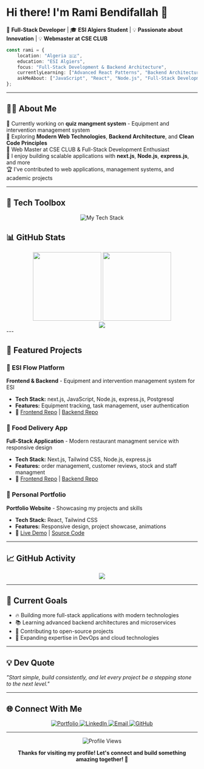 # Hi there! I'm Rami Bendifallah 👋

🚀 **Full-Stack Developer** | 🎓 **ESI Algiers Student** | 💡 **Passionate about Innovation**  | 💡 **Webmaster at CSE CLUB**

```typescript
const rami = {
    location: "Algeria 🇩🇿",
    education: "ESI Algiers",
    focus: "Full-Stack Development & Backend Architecture",
    currentlyLearning: ["Advanced React Patterns", "Backend Architectures", "web devlopment"],
    askMeAbout: ["JavaScript", "React", "Node.js", "Full-Stack Development","next.js", "express.js"]
};
```

---

## 🧑‍💻 About Me

🎯 Currently working on **quiz mangment system** - Equipment and intervention management system  
🌱 Exploring **Modern Web Technologies**, **Backend Architecture**, and **Clean Code Principles**  
💼 Web Master at CSE CLUB & Full-Stack Development Enthusiast  
🔧 I enjoy building scalable applications with **next.js**, **Node.js**, **express.js**, and more  
🏆 I've contributed to web applications, management systems, and academic projects  

---

## 💼 Tech Toolbox
<div align="center">
  <img src="https://skillicons.dev/icons?i=html,css,js,ts,react,nextjs,nodejs,express,reactnative,java,c,npm,powershell,postman,mongodb,postgres,git,github,vscode,vercel,tailwind,figma" alt="My Tech Stack" />
</div>

## 📊 GitHub Stats
<div align="center"> <img height="180em" src="https://github-readme-stats.vercel.app/api?username=Bendifallah-Rami&show_icons=true&theme=tokyonight&include_all_commits=true&count_private=true"/> <img height="180em" src="https://github-readme-stats.vercel.app/api/top-langs/?username=Bendifallah-Rami&layout=compact&langs_count=8&theme=tokyonight"/> </div> <div align="center"> <img src="https://github-readme-activity-graph.vercel.app/graph?username=Bendifallah-Rami&theme=tokyo-night&hide_border=true" /> </div>
---

## 🚀 Featured Projects

### 🏢 ESI Flow Platform
**Frontend & Backend** - Equipment and intervention management system for ESI
- **Tech Stack:** next.js, JavaScript, Node.js, express.js, Postgresql
- **Features:** Equipment tracking, task management, user authentication
- 🔗 [Frontend Repo](https://github.com/Bendifallah-Rami/esi_flow_front) | [Backend Repo](https://github.com/Bendifallah-Rami/esi_flow_back)

### 🍕 Food Delivery App
**Full-Stack Application** - Modern restaurant managment service with responsive design
- **Tech Stack:** Next.js, Tailwind CSS, Node.js, express.js
- **Features:**  order management, customer reviews, stock and staff managment
- 🔗 [Frontend Repo](https://github.com/Bendifallah-Rami/food-delivery) | [Backend Repo](https://github.com/Bendifallah-Rami/food-delivery-back)

### 💼 Personal Portfolio
**Portfolio Website** - Showcasing my projects and skills
- **Tech Stack:** React, Tailwind CSS
- **Features:** Responsive design, project showcase, animations
- 🔗 [Live Demo](https://ramiportfolio.vercel.app/) | [Source Code](https://github.com/Bendifallah-Rami/Rami-s-portfolio)

---

## 📈 GitHub Activity

<div align="center">
  <img src="https://github-readme-activity-graph.vercel.app/graph?username=Bendifallah-Rami&theme=tokyo-night&hide_border=true" />
</div>

---

## 🎯 Current Goals

- 🔥 Building more full-stack applications with modern technologies
- 📚 Learning advanced backend architectures and microservices
- 🤝 Contributing to open-source projects
- 💼 Expanding expertise in DevOps and cloud technologies

---

## 💡 Dev Quote

*"Start simple, build consistently, and let every project be a stepping stone to the next level."* 

---

## 🌐 Connect With Me

<div align="center">
  <a href="https://ramiportfolio.vercel.app/" target="_blank">
    <img src="https://img.shields.io/badge/-Portfolio-FF5722?style=for-the-badge&logo=google-chrome&logoColor=white" alt="Portfolio" />
  </a>
  <a href="https://www.linkedin.com/in/bendifallah-rami-145a432b9/" target="_blank">
    <img src="https://img.shields.io/badge/-LinkedIn-0077B5?style=for-the-badge&logo=linkedin&logoColor=white" alt="LinkedIn" />
  </a>
  <a href="mailto:nr_bendifallah@esi.dz" target="_blank">
    <img src="https://img.shields.io/badge/-Email-D14836?style=for-the-badge&logo=gmail&logoColor=white" alt="Email" />
  </a>
  <a href="https://github.com/Bendifallah-Rami" target="_blank">
    <img src="https://img.shields.io/badge/-GitHub-181717?style=for-the-badge&logo=github&logoColor=white" alt="GitHub" />
  </a>
</div>

---

<div align="center">
  <img src="https://komarev.com/ghpvc/?username=Bendifallah-Rami&label=Profile%20Views&color=brightgreen&style=flat" alt="Profile Views" />
</div>

<div align="center">
  
  **Thanks for visiting my profile! Let's connect and build something amazing together! 🚀**
  
</div>
